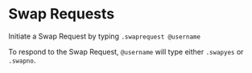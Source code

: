 Swap Requests
=========

Initiate a Swap Request by typing `.swaprequest @username`

To respond to the Swap Request, `@username` will type either `.swapyes` or `.swapno`.
